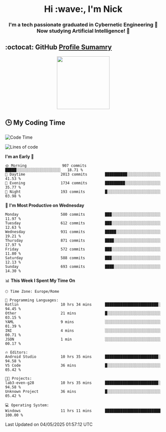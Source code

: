 <h1 align="center">Hi :wave:, I'm Nick</h1>

<h3 align="center">I'm a tech passionate graduated in Cybernetic Engineering 🤖<br>
Now studying Artificial Intelligence! 🧠</h3>


## :octocat: GitHub <a href="https://github.com/vn7n24fzkq/github-profile-summary-cards">Profile Sumamry</a>

<p align="center">
   <img style="height:170px;display:inline-block"  src="http://github-profile-summary-cards.vercel.app/api/cards/profile-details?username=CodeClimberNT&theme=github_dark" />
<!--    <img style="height:170px;display:inline-block"  src="http://github-profile-summary-cards.vercel.app/api/cards/repos-per-language?username=CodeClimberNT&theme=github_dark&exclude=" /> -->
</p>

 ## :clock3: My Coding Time 
 
<!--START_SECTION:waka-->
![Code Time](http://img.shields.io/badge/Code%20Time-549%20hrs%2031%20mins-blue)

![Lines of code](https://img.shields.io/badge/From%20Hello%20World%20I%27ve%20Written-5.0%20million%20lines%20of%20code-blue)

**I'm an Early 🐤** 

```text
🌞 Morning                907 commits         █████░░░░░░░░░░░░░░░░░░░░   18.71 % 
🌆 Daytime                2013 commits        ██████████░░░░░░░░░░░░░░░   41.53 % 
🌃 Evening                1734 commits        █████████░░░░░░░░░░░░░░░░   35.77 % 
🌙 Night                  193 commits         █░░░░░░░░░░░░░░░░░░░░░░░░   03.98 % 
```
📅 **I'm Most Productive on Wednesday** 

```text
Monday                   580 commits         ███░░░░░░░░░░░░░░░░░░░░░░   11.97 % 
Tuesday                  612 commits         ███░░░░░░░░░░░░░░░░░░░░░░   12.63 % 
Wednesday                931 commits         █████░░░░░░░░░░░░░░░░░░░░   19.21 % 
Thursday                 871 commits         ████░░░░░░░░░░░░░░░░░░░░░   17.97 % 
Friday                   572 commits         ███░░░░░░░░░░░░░░░░░░░░░░   11.80 % 
Saturday                 588 commits         ███░░░░░░░░░░░░░░░░░░░░░░   12.13 % 
Sunday                   693 commits         ████░░░░░░░░░░░░░░░░░░░░░   14.30 % 
```


📊 **This Week I Spent My Time On** 

```text
🕑︎ Time Zone: Europe/Rome

💬 Programming Languages: 
Kotlin                   10 hrs 34 mins      ████████████████████████░   94.45 % 
Other                    21 mins             █░░░░░░░░░░░░░░░░░░░░░░░░   03.15 % 
YAML                     9 mins              ░░░░░░░░░░░░░░░░░░░░░░░░░   01.39 % 
INI                      4 mins              ░░░░░░░░░░░░░░░░░░░░░░░░░   00.71 % 
JSON                     1 min               ░░░░░░░░░░░░░░░░░░░░░░░░░   00.17 % 

🔥 Editors: 
Android Studio           10 hrs 35 mins      ████████████████████████░   94.58 % 
VS Code                  36 mins             █░░░░░░░░░░░░░░░░░░░░░░░░   05.42 % 

🐱‍💻 Projects: 
lab3-even-g28            10 hrs 35 mins      ████████████████████████░   94.58 % 
Unknown Project          36 mins             █░░░░░░░░░░░░░░░░░░░░░░░░   05.42 % 

💻 Operating System: 
Windows                  11 hrs 11 mins      █████████████████████████   100.00 % 
```


 Last Updated on 04/05/2025 01:57:12 UTC
<!--END_SECTION:waka-->

